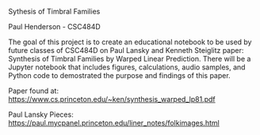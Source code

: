 Sythesis of Timbral Families

Paul Henderson - CSC484D

The goal of this project is to create an educational notebook to be used by future classes of CSC484D on Paul Lansky and Kenneth Steiglitz paper: Synthesis of Timbral Families by Warped Linear Prediction. There will be a Jupyter notebook that includes figures, calculations, audio samples, and Python code to demostrated the purpose and findings of this paper. 

Paper found at: https://www.cs.princeton.edu/~ken/synthesis_warped_lp81.pdf

Paul Lansky Pieces: https://paul.mycpanel.princeton.edu/liner_notes/folkimages.html